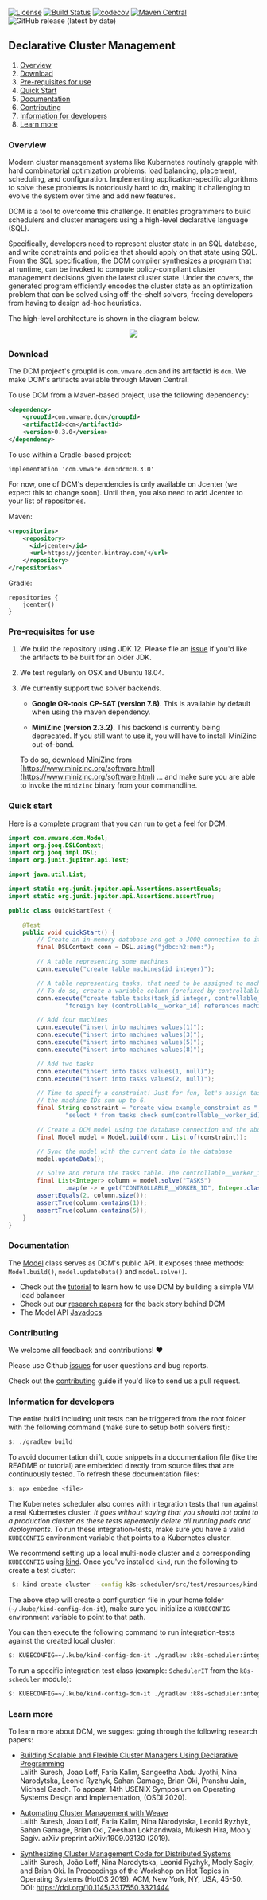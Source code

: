 [![License](https://img.shields.io/badge/License-BSD%202--Clause-green.svg)](https://opensource.org/licenses/BSD-2-Clause)
[![Build Status](https://circleci.com/gh/vmware/declarative-cluster-management.svg?style=shield)](https://circleci.com/gh/vmware/declarative-cluster-management)
[![codecov](https://codecov.io/gh/vmware/declarative-cluster-management/branch/master/graph/badge.svg)](https://codecov.io/gh/vmware/declarative-cluster-management)
[![Maven Central](https://img.shields.io/maven-central/v/com.vmware.dcm/dcm.svg?color=green)](https://search.maven.org/search?q=g:%22com.vmware.dcm%22%20AND%20a:%22dcm%22)
![GitHub release (latest by date)](https://img.shields.io/github/v/release/vmware/declarative-cluster-management)

## Declarative Cluster Management

1. [Overview](#overview)
2. [Download](#download)  
3. [Pre-requisites for use](#pre-requisites-for-use)
4. [Quick Start](#quick-start)
5. [Documentation](#documentation)
6. [Contributing](#contributing)
7. [Information for developers](#information-for-developers)
8. [Learn more](#learn-more)

### Overview

Modern cluster management systems like Kubernetes routinely grapple
with hard combinatorial optimization problems: load balancing,
placement, scheduling, and configuration. Implementing application-specific algorithms to
solve these problems is notoriously hard to do, making it challenging to evolve the system over time 
and add new features. 

DCM is a tool to overcome this challenge. It enables programmers to build schedulers 
and cluster managers using a high-level declarative language (SQL). 

Specifically, developers need to represent cluster state in an SQL database, and write constraints
and policies that should apply on that state using SQL. From the SQL specification, the DCM compiler synthesizes a 
program that at runtime, can be invoked to compute policy-compliant cluster management decisions given the latest 
cluster state.  Under the covers, the generated program efficiently encodes the cluster state as an 
optimization problem  that can be solved using off-the-shelf solvers, freeing developers from having to 
design ad-hoc heuristics.

The high-level architecture is shown in the diagram below.

<p align="center">
  <img src="https://github.com/vmware/declarative-cluster-management/blob/master/docs/arch_detailed.png"/>
</p>

### Download

The DCM project's groupId is `com.vmware.dcm` and its artifactId is `dcm`.
We make DCM's artifacts available through Maven Central.

To use DCM from a Maven-based project, use the following dependency:

```xml
<dependency>
    <groupId>com.vmware.dcm</groupId>
    <artifactId>dcm</artifactId>
    <version>0.3.0</version>
</dependency>
```

To use within a Gradle-based project:

```
implementation 'com.vmware.dcm:dcm:0.3.0'
```

For now, one of DCM's dependencies is only available on Jcenter (we expect this to change soon). 
Until then, you also need to add Jcenter to your list of repositories.

Maven:
```xml
<repositories>
    <repository>
      <id>jcenter</id>
      <url>https://jcenter.bintray.com/</url>
    </repository>
</repositories>
```

Gradle:
```
repositories {
    jcenter()
}
```

### Pre-requisites for use

1. We build the repository using JDK 12. Please file an [issue](https://github.com/vmware/declarative-cluster-management/)
 if you'd like the artifacts to be built for an older JDK.

2. We test regularly on OSX and Ubuntu 18.04.

3. We currently support two solver backends. 

   * **Google OR-tools CP-SAT (version 7.8)**. This is available by default when using the maven dependency. 

   * **MiniZinc (version 2.3.2)**. This backend is currently being deprecated. If you still want to use it,
   you will have to install MiniZinc out-of-band. 
   
   To do so, download MiniZinc from [https://www.minizinc.org/software.html](https://www.minizinc.org/software.html)
   ... and make sure you are able to invoke the `minizinc` binary from your commandline.


### Quick start

Here is a [complete program](examples/src/test/java/com/vmware/dcm/examples/QuickStartTest.java) 
that you can run to get a feel for DCM. 

<!-- embedme examples/src/test/java/com/vmware/dcm/examples/QuickStartTest.java#L8-L61 -->
```java
import com.vmware.dcm.Model;
import org.jooq.DSLContext;
import org.jooq.impl.DSL;
import org.junit.jupiter.api.Test;

import java.util.List;

import static org.junit.jupiter.api.Assertions.assertEquals;
import static org.junit.jupiter.api.Assertions.assertTrue;

public class QuickStartTest {

    @Test
    public void quickStart() {
        // Create an in-memory database and get a JOOQ connection to it
        final DSLContext conn = DSL.using("jdbc:h2:mem:");

        // A table representing some machines
        conn.execute("create table machines(id integer)");

        // A table representing tasks, that need to be assigned to machines by DCM.
        // To do so, create a variable column (prefixed by controllable__).
        conn.execute("create table tasks(task_id integer, controllable__worker_id integer, " +
                "foreign key (controllable__worker_id) references machines(id))");

        // Add four machines
        conn.execute("insert into machines values(1)");
        conn.execute("insert into machines values(3)");
        conn.execute("insert into machines values(5)");
        conn.execute("insert into machines values(8)");

        // Add two tasks
        conn.execute("insert into tasks values(1, null)");
        conn.execute("insert into tasks values(2, null)");

        // Time to specify a constraint! Just for fun, let's assign tasks to machines such that
        // the machine IDs sum up to 6.
        final String constraint = "create view example_constraint as " +
                "select * from tasks check sum(controllable__worker_id) = 6";

        // Create a DCM model using the database connection and the above constraint
        final Model model = Model.build(conn, List.of(constraint));

        // Sync the model with the current data in the database
        model.updateData();

        // Solve and return the tasks table. The controllable__worker_id column will either be [1, 5] or [5, 1]
        final List<Integer> column = model.solve("TASKS")
                .map(e -> e.get("CONTROLLABLE__WORKER_ID", Integer.class));
        assertEquals(2, column.size());
        assertTrue(column.contains(1));
        assertTrue(column.contains(5));
    }
}
```

### Documentation

The [Model](dcm/src/main/java/com/vmware/dcm/Model.java) class serves as DCM's public API. It exposes
three methods: `Model.build()`, `model.updateData()` and `model.solve()`. 

* Check out the [tutorial](docs/tutorial.md) to learn how to use DCM by building a simple VM load balancer
* Check out our [research papers](#learn-more) for the back story behind DCM
* The Model API [Javadocs](https://javadoc.io/doc/com.vmware.dcm/dcm/latest/com/vmware/dcm/Model.html)

### Contributing

We welcome all feedback and contributions! :heart:

Please use Github [issues](https://github.com/vmware/declarative-cluster-management/) for user questions
and bug reports.

Check out the [contributing](CONTRIBUTING.md) guide if you'd like to send us a pull request.

### Information for developers

The entire build including unit tests can be triggered from the root folder with the following command (make
sure to setup both solvers first):

```bash
$: ./gradlew build
```

To avoid documentation drift, code snippets in a documentation file (like the README or tutorial) 
are embedded directly from source files that are continuously tested. To refresh these documentation
files:

```bash
$: npx embedme <file>
```

The Kubernetes scheduler also comes with integration tests that run against a real Kubernetes cluster. 
*It goes without saying that you should not point to a production cluster as these tests repeatedly delete all 
running pods and deployments*. To run these integration-tests, make sure you have a valid `KUBECONFIG`
environment variable that points to a Kubernetes cluster. 

We recommend setting up a local multi-node cluster and  a corresponding `KUBECONFIG` using 
[kind](https://kind.sigs.k8s.io/docs/user/quick-start/). Once you've installed `kind`, run the following
to create a test cluster:
 
```bash
 $: kind create cluster --config k8s-scheduler/src/test/resources/kind-test-cluster-configuration.yaml --name dcm-it
```

The above step will create a configuration file in your home folder (`~/.kube/kind-config-dcm-it`), make sure
you initialize a `KUBECONFIG` environment variable to point to that path. 
 
You can then execute the following command to run integration-tests against the created local cluster:

```bash
$: KUBECONFIG=~/.kube/kind-config-dcm-it ./gradlew :k8s-scheduler:integrationTest
```

To run a specific integration test class (example: `SchedulerIT` from the `k8s-scheduler` module):

```bash
$: KUBECONFIG=~/.kube/kind-config-dcm-it ./gradlew :k8s-scheduler:integrationTest --tests SchedulerIT
```


### Learn more

To learn more about DCM, we suggest going through the following research papers:

* [Building Scalable and Flexible Cluster Managers Using Declarative Programming](https://www.usenix.org/conference/osdi20/accepted-papers) <br>
  Lalith Suresh, Joao Loff, Faria Kalim, Sangeetha Abdu Jyothi, Nina Narodytska, Leonid Ryzhyk, Sahan Gamage, Brian Oki, Pranshu Jain, Michael Gasch. 
  To appear, 14th USENIX Symposium on Operating Systems Design and Implementation, (OSDI 2020).

* [Automating Cluster Management with Weave](https://arxiv.org/pdf/1909.03130.pdf)<br>
  Lalith Suresh, Joao Loff, Faria Kalim, Nina Narodytska, Leonid Ryzhyk, Sahan Gamage, Brian Oki, Zeeshan Lokhandwala, Mukesh Hira, Mooly Sagiv. arXiv preprint arXiv:1909.03130 (2019).

* [Synthesizing Cluster Management Code for Distributed Systems](https://dl.acm.org/citation.cfm?id=3321444)<br>
  Lalith Suresh, João Loff, Nina Narodytska, Leonid Ryzhyk, Mooly Sagiv, and Brian Oki. In Proceedings of the Workshop on Hot Topics in Operating Systems (HotOS 2019).
  ACM, New York, NY, USA, 45-50. DOI: https://doi.org/10.1145/3317550.3321444
